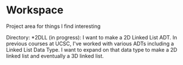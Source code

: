 # Workspace
Project area for things I find interesting

Directory:
*2DLL (in progress): I want to make a 2D Linked List ADT. In previous courses at UCSC, I've worked with various ADTs including a Linked List Data Type. I want to expand on that data type to make a 2D linked list and eventually a 3D linked list. 
